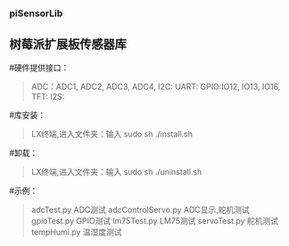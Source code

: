 ### piSensorLib


## 树莓派扩展板传感器库


#硬件提供接口：
>ADC：ADC1, ADC2, ADC3, ADC4, 
>I2C:
>UART:
>GPIO:IO12, IO13, IO16,
>TFT:
>I2S:


#库安装：
>LX终端,进入文件夹：输入 sudo sh ./install.sh

#卸载：
>LX终端,进入文件夹：输入 sudo sh ./uninstall.sh


#示例：
>adcTest.py  ADC测试
>adcControlServo.py  ADC显示,舵机测试
>gpioTest.py   GPIO测试
>lm75Test.py  LM75测试
>servoTest.py  舵机测试
>tempHumi.py   温湿度测试


